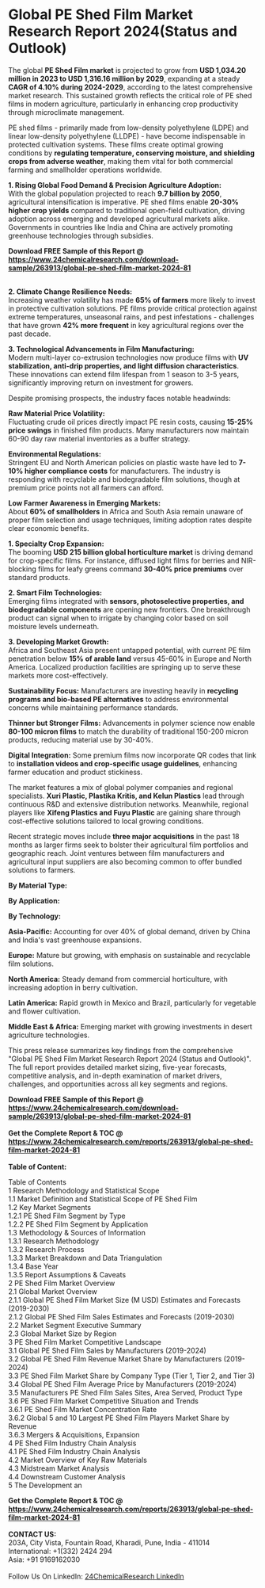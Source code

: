 <h1>Global PE Shed Film Market Research Report 2024(Status and Outlook)</h1><p>The global <strong>PE Shed Film market</strong> is projected to grow from <strong>USD 1,034.20 million in 2023 to USD 1,316.16 million by 2029</strong>, expanding at a steady <strong>CAGR of 4.10% during 2024-2029</strong>, according to the latest comprehensive market research. This sustained growth reflects the critical role of PE shed films in modern agriculture, particularly in enhancing crop productivity through microclimate management.</p><p>PE shed films - primarily made from low-density polyethylene (LDPE) and linear low-density polyethylene (LLDPE) - have become indispensable in protected cultivation systems. These films create optimal growing conditions by <strong>regulating temperature, conserving moisture, and shielding crops from adverse weather</strong>, making them vital for both commercial farming and smallholder operations worldwide.</p><p><strong>1. Rising Global Food Demand &amp; Precision Agriculture Adoption:</strong><br>
With the global population projected to reach <strong>9.7 billion by 2050</strong>, agricultural intensification is imperative. PE shed films enable <strong>20-30% higher crop yields</strong> compared to traditional open-field cultivation, driving adoption across emerging and developed agricultural markets alike. Governments in countries like India and China are actively promoting greenhouse technologies through subsidies.</p><div><b>Download FREE Sample of this Report @ 
            <a href="https://www.24chemicalresearch.com/download-sample/263913/global-pe-shed-film-market-2024-81">
            https://www.24chemicalresearch.com/download-sample/263913/global-pe-shed-film-market-2024-81</a></b></div><br><p><strong>2. Climate Change Resilience Needs:</strong><br>
Increasing weather volatility has made <strong>65% of farmers</strong> more likely to invest in protective cultivation solutions. PE films provide critical protection against extreme temperatures, unseasonal rains, and pest infestations - challenges that have grown <strong>42% more frequent</strong> in key agricultural regions over the past decade.</p><p><strong>3. Technological Advancements in Film Manufacturing:</strong><br>
Modern multi-layer co-extrusion technologies now produce films with <strong>UV stabilization, anti-drip properties, and light diffusion characteristics</strong>. These innovations can extend film lifespan from 1 season to 3-5 years, significantly improving return on investment for growers.</p><p>Despite promising prospects, the industry faces notable headwinds:</p><p><strong>Raw Material Price Volatility:</strong><br>
	Fluctuating crude oil prices directly impact PE resin costs, causing <strong>15-25% price swings</strong> in finished film products. Many manufacturers now maintain 60-90 day raw material inventories as a buffer strategy.</p><p><strong>Environmental Regulations:</strong><br>
	Stringent EU and North American policies on plastic waste have led to <strong>7-10% higher compliance costs</strong> for manufacturers. The industry is responding with recyclable and biodegradable film solutions, though at premium price points not all farmers can afford.</p><p><strong>Low Farmer Awareness in Emerging Markets:</strong><br>
	About <strong>60% of smallholders</strong> in Africa and South Asia remain unaware of proper film selection and usage techniques, limiting adoption rates despite clear economic benefits.</p><p><strong>1. Specialty Crop Expansion:</strong><br>
The booming <strong>USD 215 billion global horticulture market</strong> is driving demand for crop-specific films. For instance, diffused light films for berries and NIR-blocking films for leafy greens command <strong>30-40% price premiums</strong> over standard products.</p><p><strong>2. Smart Film Technologies:</strong><br>
Emerging films integrated with <strong>sensors, photoselective properties, and biodegradable components</strong> are opening new frontiers. One breakthrough product can signal when to irrigate by changing color based on soil moisture levels underneath.</p><p><strong>3. Developing Market Growth:</strong><br>
Africa and Southeast Asia present untapped potential, with current PE film penetration below <strong>15% of arable land</strong> versus 45-60% in Europe and North America. Localized production facilities are springing up to serve these markets more cost-effectively.</p><p><strong>Sustainability Focus:</strong> Manufacturers are investing heavily in <strong>recycling programs and bio-based PE alternatives</strong> to address environmental concerns while maintaining performance standards.</p><p><strong>Thinner but Stronger Films:</strong> Advancements in polymer science now enable <strong>80-100 micron films</strong> to match the durability of traditional 150-200 micron products, reducing material use by 30-40%.</p><p><strong>Digital Integration:</strong> Some premium films now incorporate QR codes that link to <strong>installation videos and crop-specific usage guidelines</strong>, enhancing farmer education and product stickiness.</p><p>The market features a mix of global polymer companies and regional specialists. <strong>Xuri Plastic, Plastika Kritis, and Kelun Plastics</strong> lead through continuous R&amp;D and extensive distribution networks. Meanwhile, regional players like <strong>Xifeng Plastics and Fuyu Plastic</strong> are gaining share through cost-effective solutions tailored to local growing conditions.</p><p>Recent strategic moves include <strong>three major acquisitions</strong> in the past 18 months as larger firms seek to bolster their agricultural film portfolios and geographic reach. Joint ventures between film manufacturers and agricultural input suppliers are also becoming common to offer bundled solutions to farmers.</p><p><strong>By Material Type:</strong></p><p><strong>By Application:</strong></p><p><strong>By Technology:</strong></p><p><strong>Asia-Pacific:</strong> Accounting for over 40% of global demand, driven by China and India's vast greenhouse expansions.</p><p><strong>Europe:</strong> Mature but growing, with emphasis on sustainable and recyclable film solutions.</p><p><strong>North America:</strong> Steady demand from commercial horticulture, with increasing adoption in berry cultivation.</p><p><strong>Latin America:</strong> Rapid growth in Mexico and Brazil, particularly for vegetable and flower cultivation.</p><p><strong>Middle East &amp; Africa:</strong> Emerging market with growing investments in desert agriculture technologies.</p><p>This press release summarizes key findings from the comprehensive "Global PE Shed Film Market Research Report 2024 (Status and Outlook)". The full report provides detailed market sizing, five-year forecasts, competitive analysis, and in-depth examination of market drivers, challenges, and opportunities across all key segments and regions.</p><div><b>Download FREE Sample of this Report @ 
            <a href="https://www.24chemicalresearch.com/download-sample/263913/global-pe-shed-film-market-2024-81">
            https://www.24chemicalresearch.com/download-sample/263913/global-pe-shed-film-market-2024-81</a></b></div><br><div><b>Get the Complete Report & TOC @ 
            <a href="https://www.24chemicalresearch.com/reports/263913/global-pe-shed-film-market-2024-81">
            https://www.24chemicalresearch.com/reports/263913/global-pe-shed-film-market-2024-81</a></b></div><br>
            <b>Table of Content:</b><p>Table of Contents<br />
1 Research Methodology and Statistical Scope<br />
1.1 Market Definition and Statistical Scope of PE Shed Film<br />
1.2 Key Market Segments<br />
1.2.1 PE Shed Film Segment by Type<br />
1.2.2 PE Shed Film Segment by Application<br />
1.3 Methodology & Sources of Information<br />
1.3.1 Research Methodology<br />
1.3.2 Research Process<br />
1.3.3 Market Breakdown and Data Triangulation<br />
1.3.4 Base Year<br />
1.3.5 Report Assumptions & Caveats<br />
2 PE Shed Film Market Overview<br />
2.1 Global Market Overview<br />
2.1.1 Global PE Shed Film Market Size (M USD) Estimates and Forecasts (2019-2030)<br />
2.1.2 Global PE Shed Film Sales Estimates and Forecasts (2019-2030)<br />
2.2 Market Segment Executive Summary<br />
2.3 Global Market Size by Region<br />
3 PE Shed Film Market Competitive Landscape<br />
3.1 Global PE Shed Film Sales by Manufacturers (2019-2024)<br />
3.2 Global PE Shed Film Revenue Market Share by Manufacturers (2019-2024)<br />
3.3 PE Shed Film Market Share by Company Type (Tier 1, Tier 2, and Tier 3)<br />
3.4 Global PE Shed Film Average Price by Manufacturers (2019-2024)<br />
3.5 Manufacturers PE Shed Film Sales Sites, Area Served, Product Type<br />
3.6 PE Shed Film Market Competitive Situation and Trends<br />
3.6.1 PE Shed Film Market Concentration Rate<br />
3.6.2 Global 5 and 10 Largest PE Shed Film Players Market Share by Revenue<br />
3.6.3 Mergers & Acquisitions, Expansion<br />
4 PE Shed Film Industry Chain Analysis<br />
4.1 PE Shed Film Industry Chain Analysis<br />
4.2 Market Overview of Key Raw Materials<br />
4.3 Midstream Market Analysis<br />
4.4 Downstream Customer Analysis<br />
5 The Development an</p><div><b>Get the Complete Report & TOC @ 
            <a href="https://www.24chemicalresearch.com/reports/263913/global-pe-shed-film-market-2024-81">
            https://www.24chemicalresearch.com/reports/263913/global-pe-shed-film-market-2024-81</a></b></div><br><b>CONTACT US:</b><br>
            203A, City Vista, Fountain Road, Kharadi, Pune, India - 411014<br>
            International: +1(332) 2424 294<br>
            Asia: +91 9169162030 <br><br>
            Follow Us On LinkedIn: <a href="https://www.linkedin.com/company/24chemicalresearch/">24ChemicalResearch LinkedIn</a>